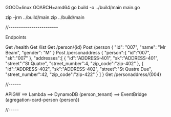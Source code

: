 GOOD=linux GOARCH=amd64 go build -o ../build/main main.go

zip -jrm ../build/main.zip ../build/main

//------------------------

Endpoints

Get /health
Get /list
Get /person/{id}
Post /person
{
  "id": "007",
  "name": "Mr Beam",
  "gender": "M"
}
Post /personaddress
{
   "person":{
      "id":"007",
      "sk":"007"
   },
   "addresses":[
      {
         "id":"ADDRESS-401",
         "sk":"ADDRESS-401",
         "street":"St Quatre",
         "street_number":4,
         "zip_code":"zip-402"
      },      {
         "id":"ADDRESS-402",
         "sk":"ADDRESS-402",
         "street":"St Quatre Due",
         "street_number":42,
         "zip_code":"zip-422"
      }
   ]
}
Get /personaddress/{004}

//------

APIGW ==> Lambda ==> DynamoDB (person_tenant)
                 ==> EventBridge (agregation-card-person {person})

//-----